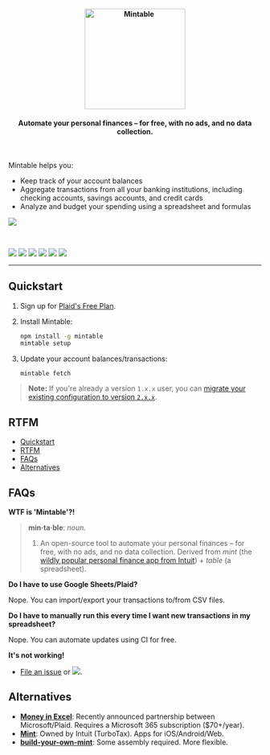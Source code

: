 <h4 align="center"><img width="200" src="./docs/logo.png" alt="Mintable"><h4 align="center">Automate your personal finances – for free, with no ads, and no data collection.</h4>

<br>

Mintable helps you:

- Keep track of your account balances
- Aggregate transactions from all your banking institutions, including checking accounts, savings accounts, and credit cards
- Analyze and budget your spending using a spreadsheet and formulas

![](./docs/mintable.png)

<br>

[![](https://img.shields.io/travis/com/kevinschaich/mintable/master.svg)](https://travis-ci.com/kevinschaich/mintable)
[![](https://img.shields.io/github/release/kevinschaich/mintable.svg)](https://github.com/kevinschaich/mintable/releases)
[![](https://img.shields.io/github/license/kevinschaich/mintable.svg)](https://github.com/kevinschaich/mintable/blob/master/LICENSE)
[![](https://img.shields.io/github/issues/kevinschaich/mintable.svg)](https://github.com/kevinschaich/mintable/issues)
[![](https://img.shields.io/github/issues-pr/kevinschaich/mintable.svg)](https://github.com/kevinschaich/mintable/pulls)
[![](https://img.shields.io/reddit/subreddit-subscribers/Mintable?style=social)](https://reddit.com/r/Mintable)

---

## Quickstart

1. Sign up for [Plaid's Free Plan](https://plaid.com/pricing/).
2. Install Mintable:

    ```bash
    npm install -g mintable
    mintable setup
    ```

3. Update your account balances/transactions:

    ```
    mintable fetch
    ```

> **Note:** If you're already a version `1.x.x` user, you can [migrate your existing configuration to version `2.x.x`](./docs/README.md#migrating-from-v1xx).

## RTFM

- [Quickstart](#quickstart)
- [RTFM](#rtfm)
- [FAQs](#faqs)
- [Alternatives](#alternatives)

## FAQs

**WTF is 'Mintable'?!**

> **min·ta·ble**: _noun._
> 1. An open-source tool to automate your personal finances – for free, with no ads, and no data collection. Derived from *mint* (the [wildly popular personal finance app from Intuit](https://www.mint.com/)) + *table* (a spreadsheet).

**Do I have to use Google Sheets/Plaid?**

Nope. You can import/export your transactions to/from CSV files.

**Do I have to manually run this every time I want new transactions in my spreadsheet?**

Nope. You can automate updates using CI for free.

**It's not working!**

- [File an issue](https://github.com/kevinschaich/mintable/issues) or  [![](https://img.shields.io/reddit/subreddit-subscribers/Mintable?style=social)](https://reddit.com/r/Mintable).

## Alternatives

- [**Money in Excel**](https://www.microsoft.com/en-us/microsoft-365/blog/2020/06/15/introducing-money-excel-easier-manage-finances/): Recently announced partnership between Microsoft/Plaid. Requires a Microsoft 365 subscription ($70+/year).
- [**Mint**](https://www.mint.com/): Owned by Intuit (TurboTax). Apps for iOS/Android/Web.
- [**build-your-own-mint**](https://github.com/yyx990803/build-your-own-mint): Some assembly required. More flexible.
